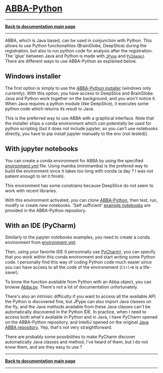 # [ABBA-Python](https://github.com/NicoKiaru/ABBA-Python)

-----
[**Back to documentation main page**](index.md)

-----

ABBA, which is Java based, can be used in conjunction with Python. This allows to use Python functionalities (BrainGlobe, DeepSlice) during the registration, but also to run python code for analysis after the registration. The 'glue' between Java and Python is made with [`JPype`](https://github.com/jpype-project/jpype) and [`PyImageJ`](https://github.com/imagej/pyimagej). There are different ways to use ABBA-Python as explained below.

## Windows installer

 The first option is simply to use the [ABBA-Python installer](https://github.com/NicoKiaru/ABBA-Python/releases/) (windows only currently). With this option, you have access to DeepSlice and BrainGlobe. Java and Python work together on the background, and you won't notice it. When Java requires a python module (like DeepSlice), it executes some python code which returns its result to Java.

This is the preferred way to use ABBA with a graphical interface. Note that the installer ships a conda environment which can potentially be used for python scripting (but it does not include jupyter, so you can't use notebooks directly, you have to pip install jupyter manually to the env (not tested)).

## With jupyter notebooks

You can create a conda environment for ABBA by using the specified [environment.yml](https://github.com/NicoKiaru/ABBA-Python/blob/dev/environment.yml) file. Using mamba (minimamba) is the prefered way to build the environment since it takes too long with conda (a day ? I was not patient enough to let it finish).

This environment has some constrains because DeepSlice do not seem to work with recent libraries.

With this environment activated, you can clone [ABBA-Python](https://github.com/NicoKiaru/ABBA-Python), then test, run, modify or create new notebooks. 'Self sufficient' [example notebooks](https://github.com/NicoKiaru/ABBA-Python/tree/dev/notebooks) are provided in the ABBA-Python repository.

## With an IDE (PyCharm)

Similarly to the jupyter notebooks examples, you need to create a conda environment from [environment.yml](https://github.com/NicoKiaru/ABBA-Python/blob/dev/environment.yml).

Then, using your favorite IDE (I personnally use [PyCharm](https://www.jetbrains.com/pycharm/download/)), you can specify that you work within this conda environment and start writing some Python code. I personally find this way of coding Python code much easier since you can have access to all the code of the environement (`Ctrl+B` is a life-saver).

To know the function available from Python with an Abba object, you can browse [Abba.py](https://github.com/NicoKiaru/ABBA-Python/blob/dev/src/abba_python/Abba.py). There's not a lot of documentation unfortunately.

There's also an intrinsic difficulty if you want to access all the available API: the Python is discovered fine, but JPype can also import Java classes on the fly, and the Java methods available from these Java classes can't be automatically discovered in the Python IDE. In practice, when I need to access both what's available in Python and in Java, I have PyCharm opened on the ABBA-Python repository, and IntelliJ opened on the original [Java ABBA repository](https://github.com/BIOP/ijp-imagetoatlas). Yep, that's not very straightforward. 

There are probably some possibilities to make PyCharm discover automatically Java classes and method, I've heard of them, but I do not know them, and are they easy to use ?

-----
[**Back to documentation main page**](index.md)

-----
 
